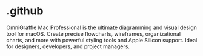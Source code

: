 # .github
OmniGraffle Mac Professional is the ultimate diagramming and visual design tool for macOS. Create precise flowcharts, wireframes, organizational charts, and more with powerful styling tools and Apple Silicon support. Ideal for designers, developers, and project managers.
